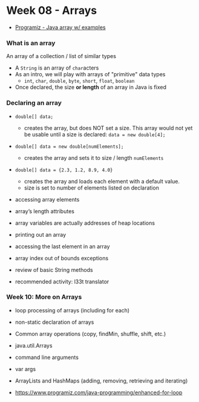 # Week 08 - Arrays

- [Programiz - Java array w/ examples](https://www.programiz.com/java-programming/arrays)

### What is an array

An array of a collection / list of similar types

- A `String` is an array of `char`acters
- As an intro, we will play with arrays of "primitive" data types
  - `int`, `char`, `double`, `byte`, `short`, `float`, `boolean`
- Once declared, the size **or length** of an array in Java is fixed

### Declaring an array

- `double[] data;`

  - creates the array, but does NOT set a size. This array would not yet be usable until a size is declared: `data = new double[4];`

- `double[] data = new double[numElements];`

  - creates the array and sets it to size / length `numElements`

- `double[] data = {2.3, 1.2, 8.9, 4.0}`

  - creates the array and loads each element with a default value.
  - size is set to number of elements listed on declaration

- accessing array elements
- array’s length attributes
- array variables are actually addresses of heap locations
- printing out an array
- accessing the last element in an array
- array index out of bounds exceptions

- review of basic String methods
- recommended activity: l33t translator

### Week 10: More on Arrays

- loop processing of arrays (including for each)
- non-static declaration of arrays
- Common array operations (copy, findMin, shuffle, shift, etc.)
- java.util.Arrays
- command line arguments
- var args
- ArrayLists and HashMaps (adding, removing, retrieving and iterating)

- https://www.programiz.com/java-programming/enhanced-for-loop
